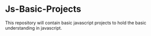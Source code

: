 # Js-Basic-Projects
This repository will contain basic javascript projects to hold the basic understanding in javascript.
